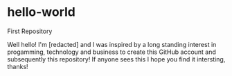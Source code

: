 # hello-world
First Repository

Well hello! I'm [redacted] and I was inspired by a long standing interest in progamming, technology and business to create this GitHub account and subsequently this repository! If anyone sees this I hope you find it intersting, thanks!

